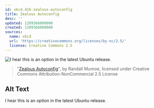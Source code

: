 ```yaml
---
id: xkcd.416-zealous-autoconfig
title: Zealous Autoconfig
desc: ''
updated: 1209366000000
created: 1209366000000
sources:
  name: xkcd
  url: 'https://creativecommons.org/licenses/by-nc/2.5/'
  license: Creative Commons 2.5
---
```

![I hear this is an option in the latest Ubuntu release.](https://imgs.xkcd.com/comics/zealous_autoconfig.png)
> "[Zealous Autoconfig](https://xkcd.com/416/)", by Randall Munroe, licensed under Creative Commons Attribution-NonCommercial 2.5 License

## Alt Text
I hear this is an option in the latest Ubuntu release.

